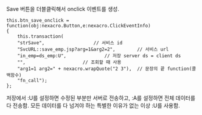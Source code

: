 Save 버튼을 더블클릭해서 onclick 이벤트를 생성.  
```
this.btn_save_onclick = function(obj:nexacro.Button,e:nexacro.ClickEventInfo)
{
    this.transaction(
	"strSave",					// 서비스 id
	"SvcURL::save_emp.jsp?arg=1&arg2=2",		// 서비스 url
	"in_emp=ds_emp:U",				// 저장 server ds = client ds
	"",						// 조회할 때 사용
	"arg1=1 arg2=" + nexacro.wrapQuote("2 3"),	// 문장의 끝 function(콜백함수)
	"fn_call");
};
```
저장에서 :U를 설정하면 수정된 부분만 서버로 전송하고, :A를 설정하면 전체 데이터를 다 전송함. 모든 데이터를 다 넘겨야 하는 특별한 이유가 없는 이상 :U를 사용함.
